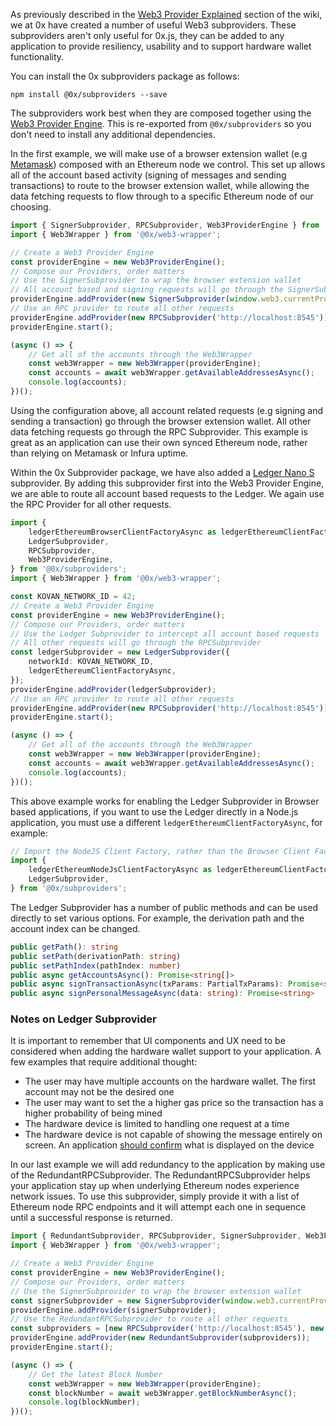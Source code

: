 As previously described in the [Web3 Provider Explained](#Web3-Provider-Explained) section of the wiki, we at 0x have created a number of useful Web3 subproviders. These subproviders aren't only useful for 0x.js, they can be added to any application to provide resiliency, usability and to support hardware wallet functionality.

You can install the 0x subproviders package as follows:

```
npm install @0x/subproviders --save
```

The subproviders work best when they are composed together using the [Web3 Provider Engine](https://github.com/MetaMask/provider-engine). This is re-exported from `@0x/subproviders` so you don't need to install any additional dependencies.

In the first example, we will make use of a browser extension wallet (e.g [Metamask](https://metamask.io/)) composed with an Ethereum node we control. This set up allows all of the account based activity (signing of messages and sending transactions) to route to the browser extension wallet, while allowing the data fetching requests to flow through to a specific Ethereum node of our choosing.

```typescript
import { SignerSubprovider, RPCSubprovider, Web3ProviderEngine } from '@0x/subproviders';
import { Web3Wrapper } from '@0x/web3-wrapper';

// Create a Web3 Provider Engine
const providerEngine = new Web3ProviderEngine();
// Compose our Providers, order matters
// Use the SignerSubprovider to wrap the browser extension wallet
// All account based and signing requests will go through the SignerSubprovider
providerEngine.addProvider(new SignerSubprovider(window.web3.currentProvider));
// Use an RPC provider to route all other requests
providerEngine.addProvider(new RPCSubprovider('http://localhost:8545'));
providerEngine.start();

(async () => {
    // Get all of the accounts through the Web3Wrapper
    const web3Wrapper = new Web3Wrapper(providerEngine);
    const accounts = await web3Wrapper.getAvailableAddressesAsync();
    console.log(accounts);
})();
```

Using the configuration above, all account related requests (e.g signing and sending a transaction) go through the browser extension wallet. All other data fetching requests go through the RPC Subprovider. This example is great as an application can use their own synced Ethereum node, rather than relying on Metamask or Infura uptime.

Within the 0x Subprovider package, we have also added a [Ledger Nano S](https://www.ledgerwallet.com/start/ledger-nano-s) subprovider. By adding this subprovider first into the Web3 Provider Engine, we are able to route all account based requests to the Ledger. We again use the RPC Provider for all other requests.

```typescript
import {
    ledgerEthereumBrowserClientFactoryAsync as ledgerEthereumClientFactoryAsync,
    LedgerSubprovider,
    RPCSubprovider,
    Web3ProviderEngine,
} from '@0x/subproviders';
import { Web3Wrapper } from '@0x/web3-wrapper';

const KOVAN_NETWORK_ID = 42;
// Create a Web3 Provider Engine
const providerEngine = new Web3ProviderEngine();
// Compose our Providers, order matters
// Use the Ledger Subprovider to intercept all account based requests
// All other requests will go through the RPCSubprovider
const ledgerSubprovider = new LedgerSubprovider({
    networkId: KOVAN_NETWORK_ID,
    ledgerEthereumClientFactoryAsync,
});
providerEngine.addProvider(ledgerSubprovider);
// Use an RPC provider to route all other requests
providerEngine.addProvider(new RPCSubprovider('http://localhost:8545'));
providerEngine.start();

(async () => {
    // Get all of the accounts through the Web3Wrapper
    const web3Wrapper = new Web3Wrapper(providerEngine);
    const accounts = await web3Wrapper.getAvailableAddressesAsync();
    console.log(accounts);
})();
```

This above example works for enabling the Ledger Subprovider in Browser based applications, if you want to use the Ledger directly in a Node.js application, you must use a different `ledgerEthereumClientFactoryAsync`, for example:

```typescript
// Import the NodeJS Client Factory, rather than the Browser Client Factory
import {
    ledgerEthereumNodeJsClientFactoryAsync as ledgerEthereumClientFactoryAsync,
    LedgerSubprovider,
} from '@0x/subproviders';
```

The Ledger Subprovider has a number of public methods and can be used directly to set various options. For example, the derivation path and the account index can be changed.

```typescript
public getPath(): string
public setPath(derivationPath: string)
public setPathIndex(pathIndex: number)
public async getAccountsAsync(): Promise<string[]>
public async signTransactionAsync(txParams: PartialTxParams): Promise<string>
public async signPersonalMessageAsync(data: string): Promise<string>
```

### Notes on Ledger Subprovider

It is important to remember that UI components and UX need to be considered when adding the hardware wallet support to your application. A few examples that require additional thought:

-   The user may have multiple accounts on the hardware wallet. The first account may not be the desired one
-   The user may want to set the a higher gas price so the transaction has a higher probability of being mined
-   The hardware device is limited to handling one request at a time
-   The hardware device is not capable of showing the message entirely on screen. An application [should confirm](https://github.com/ethfinex/0x-order-verify) what is displayed on the device

In our last example we will add redundancy to the application by making use of the RedundantRPCSubprovider. The RedundantRPCSubprovider helps your application stay up when underlying Ethereum nodes experience network issues. To use this subprovider, simply provide it with a list of Ethereum node RPC endpoints and it will attempt each one in sequence until a successful response is returned.

```typescript
import { RedundantSubprovider, RPCSubprovider, SignerSubprovider, Web3ProviderEngine } from '@0x/subproviders';
import { Web3Wrapper } from '@0x/web3-wrapper';

// Create a Web3 Provider Engine
const providerEngine = new Web3ProviderEngine();
// Compose our Providers, order matters
// Use the SignerSubprovider to wrap the browser extension wallet
const signerSubprovider = new SignerSubprovider(window.web3.currentProvider);
providerEngine.addProvider(signerSubprovider);
// Use the RedundantRPCSubprovider to route all other requests
const subproviders = [new RPCSubprovider('http://localhost:8545'), new RPCSubprovider('https://kovan.infura.io')];
providerEngine.addProvider(new RedundantSubprovider(subproviders));
providerEngine.start();

(async () => {
    // Get the latest Block Number
    const web3Wrapper = new Web3Wrapper(providerEngine);
    const blockNumber = await web3Wrapper.getBlockNumberAsync();
    console.log(blockNumber);
})();
```
